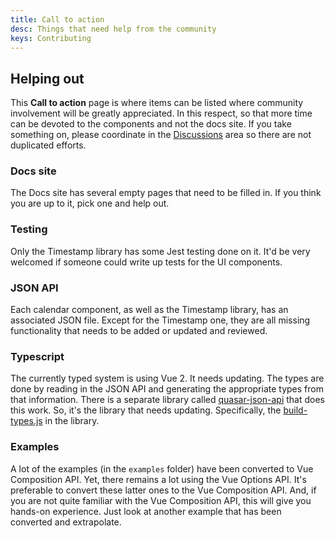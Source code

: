 ```yaml
---
title: Call to action
desc: Things that need help from the community
keys: Contributing
---
```


## Helping out

This **Call to action** page is where items can be listed where community involvement will be greatly appreciated. In this respect, so that more time can be devoted to the components and not the docs site. If you take something on, please coordinate in the [Discussions](https://github.com/quasarframework/quasar-ui-qcalendar/discussions) area so there are not duplicated efforts.

### Docs site

The Docs site has several empty pages that need to be filled in. If you think you are up to it, pick one and help out. 

### Testing

Only the Timestamp library has some Jest testing done on it. It'd be very welcomed if someone could write up tests for the UI components.

### JSON API

Each calendar component, as well as the Timestamp library, has an associated JSON file. Except for the Timestamp one, they are all missing functionality that needs to be added or updated and reviewed.

### Typescript

The currently typed system is using Vue 2. It needs updating. The types are done by reading in the JSON API and generating the appropriate types from that information. There is a separate library called [quasar-json-api](https://github.com/hawkeye64/quasar-json-api) that does this work. So, it's the library that needs updating. Specifically, the [build-types.js](https://github.com/hawkeye64/quasar-json-api/blob/master/library/src/build.types.js) in the library.

### Examples

A lot of the examples (in the `examples` folder) have been converted to Vue Composition API. Yet, there remains a lot using the Vue Options API. It's preferable to convert these latter ones to the Vue Composition API. And, if you are not quite familiar with the Vue Composition API, this will give you hands-on experience. Just look at another example that has been converted and extrapolate.